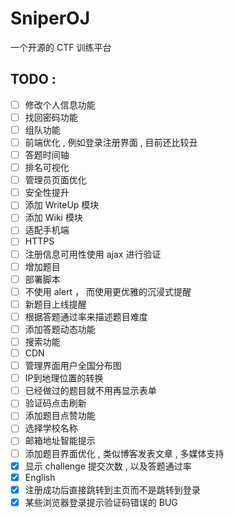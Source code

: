 # SniperOJ
一个开源的 CTF 训练平台

TODO : 
---

- [ ] 修改个人信息功能  
- [ ] 找回密码功能  
- [ ] 组队功能  
- [ ] 前端优化 , 例如登录注册界面 , 目前还比较丑  
- [ ] 答题时间轴  
- [ ] 排名可视化  
- [ ] 管理员页面优化  
- [ ] 安全性提升  
- [ ] 添加 WriteUp 模块  
- [ ] 添加 Wiki 模块  
- [ ] 适配手机端  
- [ ] HTTPS  
- [ ] 注册信息可用性使用 ajax 进行验证
- [ ] 增加题目
- [ ] 部署脚本
- [ ] 不使用 alert ， 而使用更优雅的沉浸式提醒
- [ ] 新题目上线提醒
- [ ] 根据答题通过率来描述题目难度
- [ ] 添加答题动态功能
- [ ] 搜索功能
- [ ] CDN
- [ ] 管理界面用户全国分布图
- [ ] IP到地理位置的转换
- [ ] 已经做过的题目就不用再显示表单
- [ ] 验证码点击刷新
- [ ] 添加题目点赞功能
- [ ] 选择学校名称
- [ ] 邮箱地址智能提示
- [ ] 添加题目界面优化 , 类似博客发表文章 , 多媒体支持
- [x] 显示 challenge 提交次数 , 以及答题通过率
- [x] English
- [x] 注册成功后直接跳转到主页而不是跳转到登录
- [x] 某些浏览器登录提示验证码错误的 BUG
